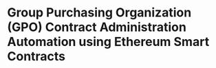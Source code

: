# Group Purchasing Organization (GPO) Contract Administration Automation using Ethereum Smart Contracts
